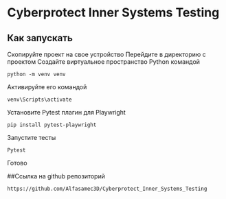 # Cyberprotect Inner Systems Testing
## Как запускать
Скопируйте проект на свое устройство
Перейдите в директорию с проектом
Создайте виртуальное пространство Python командой

`python -m venv venv`

Активируйте его командой

`venv\Scripts\activate`

Установите Pytest плагин для Playwright

`pip install pytest-playwright`

Запустите тесты

`Pytest`

Готово

##Ссылка на github репозиторий

`https://github.com/Alfasamec3D/Cyberprotect_Inner_Systems_Testing`